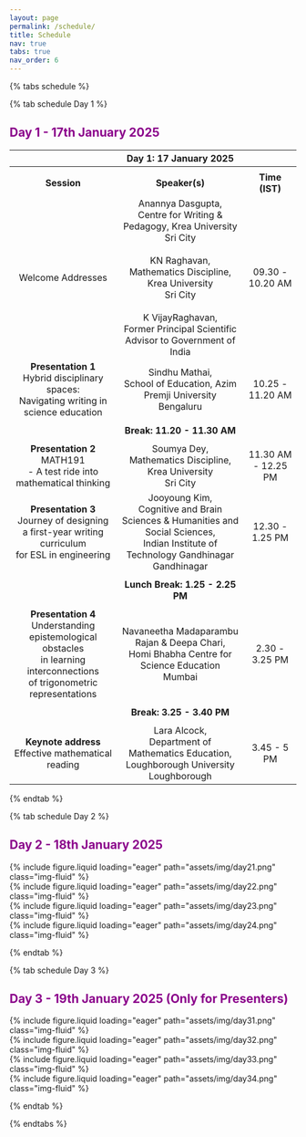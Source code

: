 ```yaml
---
layout: page
permalink: /schedule/
title: Schedule
nav: true
tabs: true
nav_order: 6
---
```


{% tabs schedule %}

{% tab schedule Day 1 %}

<h2 style="color:DarkMagenta;"><b>Day 1 - 17th January 2025</b></h2>

|                                                                                                                                      |                                                                                                                **Day 1: 17 January 2025**                                                                                                               |                     |
|:------------------------------------------------------------------------------------------------------------------------------------:|:-------------------------------------------------------------------------------------------------------------------------------------------------------------------------------------------------------------------------------------------------------:|:-------------------:|
|                                                                                                                                      |                                                                                                                                                                                                                                                         |                     |
|                                                              **Session**                                                             |                                                                                                                      **Speaker(s)**                                                                                                                     |    **Time (IST)**   |
|                                                           Welcome Addresses                                                          | Anannya Dasgupta,<br> Centre for Writing & Pedagogy, Krea University<br> Sri City<br><br> KN Raghavan,<br> Mathematics Discipline, Krea University<br> Sri City<br><br> K VijayRaghavan,<br> Former Principal Scientific Advisor to Government of India |   09.30 - 10.20 AM  |
|                    **Presentation 1**<br> Hybrid disciplinary spaces:<br> Navigating writing in science education                    |                                                                                       Sindhu Mathai,<br> School of Education, Azim Premji University<br> Bengaluru                                                                                      |   10.25 - 11.20 AM  |
|                                                                                                                                      |                                                                                                                                                                                                                                                         |                     |
|                                                                                                                                      |                                                                                                               **Break: 11.20 - 11.30 AM**                                                                                                               |                     |
|                                                                                                                                      |                                                                                                                                                                                                                                                         |                     |
|                              **Presentation 2**<br> MATH191<br> - A test ride into mathematical thinking                             |                                                                                           Soumya Dey,<br> Mathematics Discipline, Krea University<br> Sri City                                                                                          | 11.30 AM - 12.25 PM |
|               **Presentation 3**<br> Journey of designing<br> a first-year writing curriculum<br>for ESL in engineering              |                                                     Jooyoung Kim,<br> Cognitive and Brain Sciences & Humanities and Social Sciences,<br> Indian Institute of Technology Gandhinagar<br> Gandhinagar                                                     |   12.30 - 1.25 PM   |
|                                                                                                                                      |                                                                                                                                                                                                                                                         |                     |
|                                                                                                                                      |                                                                                                             **Lunch Break: 1.25 - 2.25 PM**                                                                                                             |                     |
|                                                                                                                                      |                                                                                                                                                                                                                                                         |                     |
| **Presentation 4**<br> Understanding epistemological obstacles<br> in learning interconnections<br> of trigonometric representations |                                                                           Navaneetha Madaparambu Rajan & Deepa Chari,<br> Homi Bhabha Centre for Science Education<br> Mumbai                                                                           |    2.30 - 3.25 PM   |
|                                                                                                                                      |                                                                                                                                                                                                                                                         |                     |
|                                                                                                                                      |                                                                                                                **Break: 3.25 - 3.40 PM**                                                                                                                |                     |
|                                                                                                                                      |                                                                                                                                                                                                                                                         |                     |
|                                        **Keynote address**<br> Effective mathematical reading                                        |                                                                              Lara Alcock,<br> Department of Mathematics Education, Loughborough University<br> Loughborough                                                                             |     3.45 - 5 PM     |

{% endtab %}

{% tab schedule Day 2 %}

<h2 style="color:DarkMagenta;"><b>Day 2 - 18th January 2025</b></h2>

<div class="row mt-3">
    <div class="col-sm mt-3 mt-md-0">
        {% include figure.liquid loading="eager" path="assets/img/day21.png" class="img-fluid" %}
    </div>
</div>

<div class="row mt-3">
    <div class="col-sm mt-3 mt-md-0">
        {% include figure.liquid loading="eager" path="assets/img/day22.png" class="img-fluid" %}
    </div>
</div>

<div class="row mt-3">
    <div class="col-sm mt-3 mt-md-0">
        {% include figure.liquid loading="eager" path="assets/img/day23.png" class="img-fluid" %}
    </div>
</div>

<div class="row mt-3">
    <div class="col-sm mt-3 mt-md-0">
        {% include figure.liquid loading="eager" path="assets/img/day24.png" class="img-fluid" %}
    </div>
</div>

{% endtab %}

{% tab schedule Day 3 %}

<h2 style="color:DarkMagenta;"><b>Day 3 - 19th January 2025 (Only for Presenters)</b></h2>

<div class="row mt-3">
    <div class="col-sm mt-3 mt-md-0">
        {% include figure.liquid loading="eager" path="assets/img/day31.png" class="img-fluid" %}
    </div>
</div>

<div class="row mt-3">
    <div class="col-sm mt-3 mt-md-0">
        {% include figure.liquid loading="eager" path="assets/img/day32.png" class="img-fluid" %}
    </div>
</div>

<div class="row mt-3">
    <div class="col-sm mt-3 mt-md-0">
        {% include figure.liquid loading="eager" path="assets/img/day33.png" class="img-fluid" %}
    </div>
</div>

<div class="row mt-3">
    <div class="col-sm mt-3 mt-md-0">
        {% include figure.liquid loading="eager" path="assets/img/day34.png" class="img-fluid" %}
    </div>
</div>

{% endtab %}

{% endtabs %}
